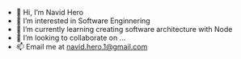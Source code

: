 - 👋 Hi, I’m Navid Hero
- 👀 I’m interested in Software Enginnering
- 🌱 I’m currently learning creating software architecture with Node
- 💞️ I’m looking to collaborate on ...
- 📫 Email me at navid.hero.1@gmail.com

<!---
HeroGroup/HeroGroup is a ✨ special ✨ repository because its `README.md` (this file) appears on your GitHub profile.
You can click the Preview link to take a look at your changes.
--->
